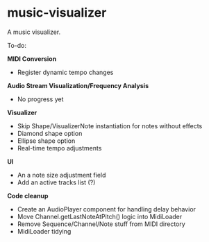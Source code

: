 # music-visualizer
A music visualizer.

To-do:

**MIDI Conversion**
* Register dynamic tempo changes

**Audio Stream Visualization/Frequency Analysis**
* No progress yet

**Visualizer**
* Skip Shape/VisualizerNote instantiation for notes without effects
* Diamond shape option
* Ellipse shape option
* Real-time tempo adjustments

**UI**
* An a note size adjustment field
* Add an active tracks list (?)

**Code cleanup**
* Create an AudioPlayer component for handling delay behavior
* Move Channel.getLastNoteAtPitch() logic into MidiLoader
* Remove Sequence/Channel/Note stuff from MIDI directory
* MidiLoader tidying
